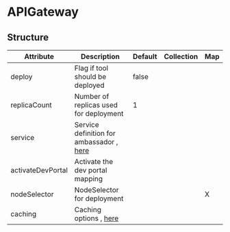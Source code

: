 # APIGateway 
 

## Structure 
 

| Attribute         | Description                                                                        | Default | Collection | Map  |
| ----------------- | ---------------------------------------------------------------------------------- | ------- | ---------- | ---  |
| deploy            | Flag if tool should be deployed                                                    |  false  |            |      |
| replicaCount      | Number of replicas used for deployment                                             |  1      |            |      |
| service           | Service definition for ambassador , [here](AmbassadorService/AmbassadorService.md) |         |            |      |
| activateDevPortal | Activate the dev portal mapping                                                    |         |            |      |
| nodeSelector      | NodeSelector for deployment                                                        |         |            | X    |
| caching           | Caching options , [here](Caching/Caching.md)                                       |         |            |      |